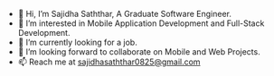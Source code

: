 - 👋 Hi, I’m Sajidha Saththar, A Graduate Software Engineer.
- 👀 I’m interested in Mobile Application Development and Full-Stack Development.
- 🌱 I’m currently looking for a job.
- 💞️ I’m looking forward to collaborate on Mobile and Web Projects.
- 📫 Reach me at sajidhasaththar0825@gmail.com

<!---
SajidhaMS/SajidhaMS is a ✨ special ✨ repository because its `README.md` (this file) appears on your GitHub profile.
You can click the Preview link to take a look at your changes.
--->
